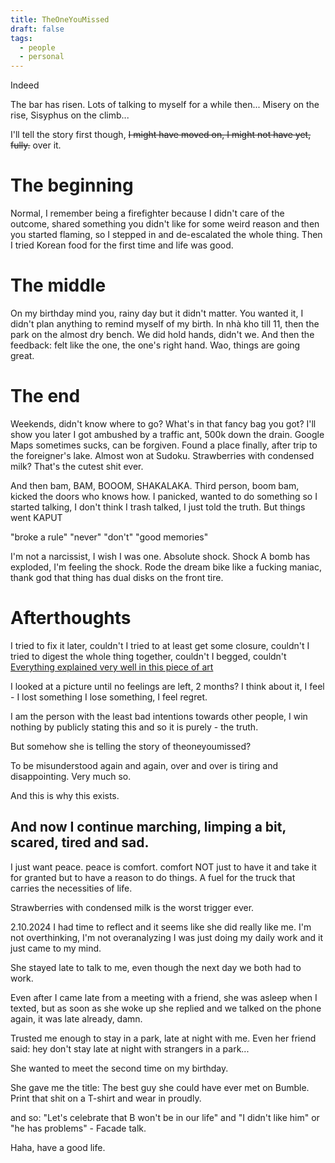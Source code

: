 ```yaml
---
title: TheOneYouMissed
draft: false
tags:
  - people
  - personal
---
```

Indeed

The bar has risen. 
Lots of talking to myself for a while then... Misery on the rise, Sisyphus on the climb...

I'll tell the story first though, ~~I might have moved on, I might not have yet, fully.~~ over it.
# The beginning 
Normal, I remember being a firefighter because I didn't care of the outcome, shared something you didn't like for some weird reason and then you started flaming, so I stepped in and de-escalated the whole thing. Then I tried Korean food for the first time and life was good.
# The middle
On my birthday mind you, rainy day but it didn't matter. You wanted it, I didn't plan anything to remind myself of my birth.
In nhà kho till 11, then the park on the almost dry bench. We did hold hands, didn't we.
And then the feedback: felt like the one, the one's right hand. Wao, things are going great.
# The end
Weekends, didn't know where to go? What's in that fancy bag you got? I'll show you later
I got ambushed by a traffic ant, 500k down the drain. Google Maps sometimes sucks, can be forgiven.
Found a place finally, after trip to the foreigner's lake.
Almost won at Sudoku.
Strawberries with condensed milk? That's the cutest shit ever.

And then bam, BAM, BOOOM, SHAKALAKA.
Third person, boom bam, kicked the doors who knows how.
I panicked, wanted to do something so I started talking, I don't think I trash talked, I just told the truth. But things went KAPUT

"broke a rule"
"never"
"don't"
"good memories"

I'm not a narcissist, I wish I was one.
Absolute shock. Shock
A bomb has exploded, I'm feeling the shock.
Rode the dream bike like a fucking maniac, thank god that thing has dual disks on the front tire.

# Afterthoughts
I tried to fix it later, couldn't
I tried to at least get some closure, couldn't
I tried to digest the whole thing together, couldn't
I begged, couldn't
[Everything explained very well in this piece of art](Beggin)

I looked at a picture until no feelings are left, 2 months?
I think about it, I feel - I lost something
I lose something, I feel regret.

I am the person with the least bad intentions towards other people, I win nothing by publicly stating this and so it is purely - the truth.

But somehow she is telling the story of theoneyoumissed?

To be misunderstood again and again, over and over is tiring and disappointing. Very much so.

And this is why this exists.

## And now I continue marching, limping a bit, scared, tired and sad.
I just want peace.
peace is comfort.
comfort NOT just to have it and take it for granted
but to have a reason to do things.
A fuel for the truck that carries the necessities of life.

Strawberries with condensed milk is the worst trigger ever.

2.10.2024
I had time to reflect and it seems like she did really like me.
I'm not overthinking, I'm not overanalyzing I was just doing my daily work and it just came to my mind.

She stayed late to talk to me, even though the next day we both had to work.

Even after I came late from a meeting with a friend, she was asleep when I texted, but as soon as she woke up she replied and we talked on the phone again, it was late already, damn.

Trusted me enough to stay in a park, late at night with me.
Even her friend said: hey don't stay late at night with strangers in a park...

She wanted to meet the second time on my birthday.

She gave me the title: The best guy she could have ever met on Bumble. Print that shit on a T-shirt and wear in proudly.

and so: "Let's celebrate that B won't be in our life" and "I didn't like him" or "he has problems" - Facade talk.

Haha,
have a good life.